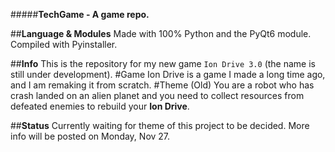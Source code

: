 #####**TechGame - A game repo.**

##**Language & Modules**
Made with 100% Python and the PyQt6 module. Compiled with Pyinstaller.

##**Info**
This is the repository for my new game ```Ion Drive 3.0``` (the name is still under development).
#Game
Ion Drive is a game I made a long time ago, and I am remaking it from scratch.
#Theme
(Old) You are a robot who has crash landed on an alien planet and you need to collect resources from defeated enemies to rebuild your **Ion Drive**.

##**Status**
Currently waiting for theme of this project to be decided. More info will be posted on Monday, Nov 27.


